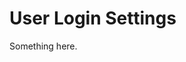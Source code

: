 [title]: # (User Login Settings)
[tags]: # (XXX)
[priority]: # (6347)
# User Login Settings
Something here.
